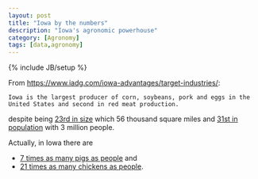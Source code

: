 ```yaml
---
layout: post
title: "Iowa by the numbers"
description: "Iowa's agronomic powerhouse"
category: [Agronomy]
tags: [data,agronomy]
---
```


{% include JB/setup %}

From <https://www.iadg.com/iowa-advantages/target-industries/>:

    Iowa is the largest producer of corn, soybeans, pork and eggs in the United States and second in red meat production.
    
despite being [23rd in size](https://statesymbolsusa.org/symbol-official-item/national-us/uncategorized/states-size)
which 56 thousand square miles and 
[31st in population](https://simple.wikipedia.org/wiki/List_of_U.S._states_by_population) 
with 3 million people.

Actually, in Iowa there are 

 - [7 times as many pigs as people](https://b100quadcities.com/there-are-more-pigs-than-people-in-iowa/) and
 - [21 times as many chickens as people](https://www.statista.com/statistics/196085/top-us-states-by-number-of-chickens/).
 